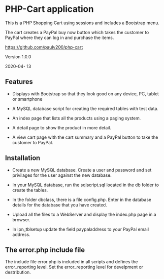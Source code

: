 # PHP-Cart application

This is a PHP Shopping Cart using sessions and includes a Bootstrap menu.

The cart creates a PayPal buy now button which takes the customer to PayPal where they can log in and purchase the items.

https://github.com/paulv200/php-cart

Version 1.0.0

2020-04- 13

## Features

* Displays with Bootstrap so that they look good on any device, PC, tablet or smartphone

* A MySQL database script for creating the required tables with test data.

* An index page that lists all the products using a paging system.

* A detail page to show the product in more detail.

* A view cart page with the cart summary and a PayPal button to take the customer to PayPal.

## Installation

* Create a new MySQL database.  Create a user and password and set privilages for the user against the new database.

* In your MySQL database, run the sqlscript.sql located in the db folder to create the tables.

* In the folder dbclass, there is a file config.php.  Enter in the database details for the database that you have created.

* Upload all the files to a WebServer and display the index.php page in a browser.

* In ipn_tblsetup update the field paypaladdress to your PayPal email address.

## The error.php include file

The include file error.php is included in all scripts and defines the error_reporting level.  Set the error_reporting level for develpment or destribution.

